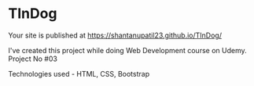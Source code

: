 # TInDog

Your site is published at https://shantanupatil23.github.io/TInDog/

I've created this project while doing Web Development course on Udemy. Project No #03

Technologies used - HTML, CSS, Bootstrap

